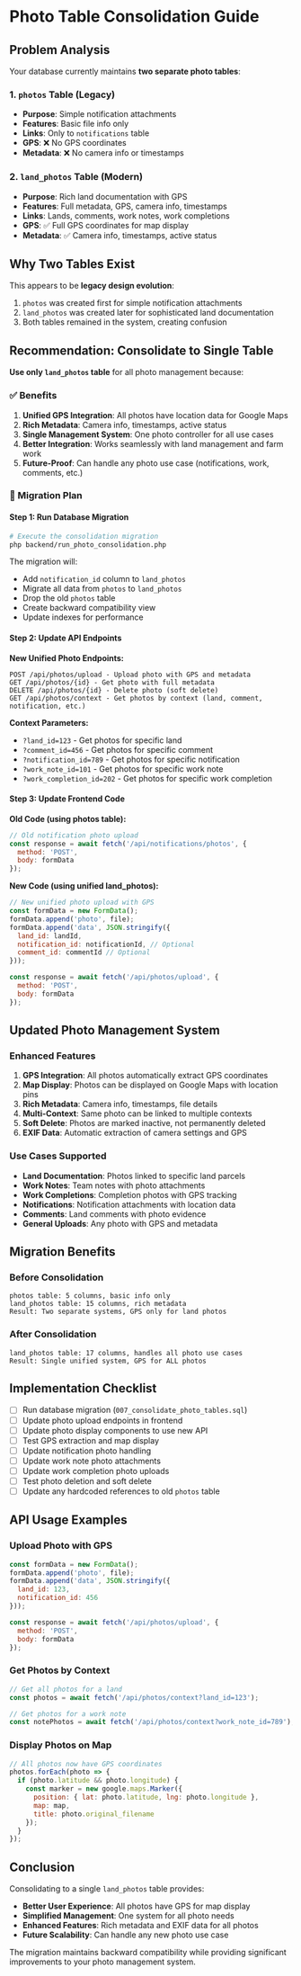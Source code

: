 # Photo Table Consolidation Guide

## Problem Analysis

Your database currently maintains **two separate photo tables**:

### 1. `photos` Table (Legacy)
- **Purpose**: Simple notification attachments
- **Features**: Basic file info only
- **Links**: Only to `notifications` table
- **GPS**: ❌ No GPS coordinates
- **Metadata**: ❌ No camera info or timestamps

### 2. `land_photos` Table (Modern)
- **Purpose**: Rich land documentation with GPS
- **Features**: Full metadata, GPS, camera info, timestamps
- **Links**: Lands, comments, work notes, work completions
- **GPS**: ✅ Full GPS coordinates for map display
- **Metadata**: ✅ Camera info, timestamps, active status

## Why Two Tables Exist

This appears to be **legacy design evolution**:
1. `photos` was created first for simple notification attachments
2. `land_photos` was created later for sophisticated land documentation
3. Both tables remained in the system, creating confusion

## Recommendation: Consolidate to Single Table

**Use only `land_photos` table** for all photo management because:

### ✅ Benefits
1. **Unified GPS Integration**: All photos have location data for Google Maps
2. **Rich Metadata**: Camera info, timestamps, active status
3. **Single Management System**: One photo controller for all use cases
4. **Better Integration**: Works seamlessly with land management and farm work
5. **Future-Proof**: Can handle any photo use case (notifications, work, comments, etc.)

### 🔧 Migration Plan

#### Step 1: Run Database Migration
```bash
# Execute the consolidation migration
php backend/run_photo_consolidation.php
```

The migration will:
- Add `notification_id` column to `land_photos`
- Migrate all data from `photos` to `land_photos`
- Drop the old `photos` table
- Create backward compatibility view
- Update indexes for performance

#### Step 2: Update API Endpoints

**New Unified Photo Endpoints:**
```
POST /api/photos/upload - Upload photo with GPS and metadata
GET /api/photos/{id} - Get photo with full metadata
DELETE /api/photos/{id} - Delete photo (soft delete)
GET /api/photos/context - Get photos by context (land, comment, notification, etc.)
```

**Context Parameters:**
- `?land_id=123` - Get photos for specific land
- `?comment_id=456` - Get photos for specific comment
- `?notification_id=789` - Get photos for specific notification
- `?work_note_id=101` - Get photos for specific work note
- `?work_completion_id=202` - Get photos for specific work completion

#### Step 3: Update Frontend Code

**Old Code (using photos table):**
```javascript
// Old notification photo upload
const response = await fetch('/api/notifications/photos', {
  method: 'POST',
  body: formData
});
```

**New Code (using unified land_photos):**
```javascript
// New unified photo upload with GPS
const formData = new FormData();
formData.append('photo', file);
formData.append('data', JSON.stringify({
  land_id: landId,
  notification_id: notificationId, // Optional
  comment_id: commentId // Optional
}));

const response = await fetch('/api/photos/upload', {
  method: 'POST',
  body: formData
});
```

## Updated Photo Management System

### Enhanced Features
1. **GPS Integration**: All photos automatically extract GPS coordinates
2. **Map Display**: Photos can be displayed on Google Maps with location pins
3. **Rich Metadata**: Camera info, timestamps, file details
4. **Multi-Context**: Same photo can be linked to multiple contexts
5. **Soft Delete**: Photos are marked inactive, not permanently deleted
6. **EXIF Data**: Automatic extraction of camera settings and GPS

### Use Cases Supported
- **Land Documentation**: Photos linked to specific land parcels
- **Work Notes**: Team notes with photo attachments
- **Work Completions**: Completion photos with GPS tracking
- **Notifications**: Notification attachments with location data
- **Comments**: Land comments with photo evidence
- **General Uploads**: Any photo with GPS and metadata

## Migration Benefits

### Before Consolidation
```
photos table: 5 columns, basic info only
land_photos table: 15 columns, rich metadata
Result: Two separate systems, GPS only for land photos
```

### After Consolidation
```
land_photos table: 17 columns, handles all photo use cases
Result: Single unified system, GPS for ALL photos
```

## Implementation Checklist

- [ ] Run database migration (`007_consolidate_photo_tables.sql`)
- [ ] Update photo upload endpoints in frontend
- [ ] Update photo display components to use new API
- [ ] Test GPS extraction and map display
- [ ] Update notification photo handling
- [ ] Update work note photo attachments
- [ ] Update work completion photo uploads
- [ ] Test photo deletion and soft delete
- [ ] Update any hardcoded references to old `photos` table

## API Usage Examples

### Upload Photo with GPS
```javascript
const formData = new FormData();
formData.append('photo', file);
formData.append('data', JSON.stringify({
  land_id: 123,
  notification_id: 456
}));

const response = await fetch('/api/photos/upload', {
  method: 'POST',
  body: formData
});
```

### Get Photos by Context
```javascript
// Get all photos for a land
const photos = await fetch('/api/photos/context?land_id=123');

// Get photos for a work note
const notePhotos = await fetch('/api/photos/context?work_note_id=789');
```

### Display Photos on Map
```javascript
// All photos now have GPS coordinates
photos.forEach(photo => {
  if (photo.latitude && photo.longitude) {
    const marker = new google.maps.Marker({
      position: { lat: photo.latitude, lng: photo.longitude },
      map: map,
      title: photo.original_filename
    });
  }
});
```

## Conclusion

Consolidating to a single `land_photos` table provides:
- **Better User Experience**: All photos have GPS for map display
- **Simplified Management**: One system for all photo needs
- **Enhanced Features**: Rich metadata and EXIF data for all photos
- **Future Scalability**: Can handle any new photo use case

The migration maintains backward compatibility while providing significant improvements to your photo management system.



